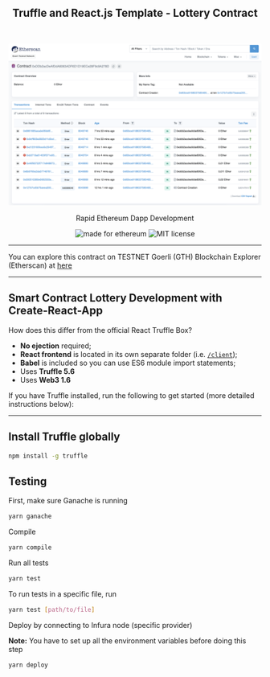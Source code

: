 <h2 align="center">Truffle and React.js Template - Lottery Contract</h2> <br>
<p align="center">
  <img alt="comet" src="./etherscan.png" width="520">
</p>
<p align="center">Rapid Ethereum Dapp Development</p>

<p align="center">
  <img alt="made for ethereum" src="https://img.shields.io/badge/made_for-ethereum-771ea5.svg">
  <img alt="MIT license" src="https://img.shields.io/badge/license-MIT-blue.svg">
</p>

---

You can explore this contract on TESTNET Goerli (GTH) Blockchain Explorer (Etherscan) at [here](https://goerli.etherscan.io/address/0xDDb2acDeAfDdA6063ADF6D1D19ECe28F9c9A278D)

---

## Smart Contract Lottery Development with Create-React-App

How does this differ from the official React Truffle Box?

- **No ejection** required;
- **React frontend** is located in its own separate folder (i.e. [`/client`](https://github.com/minhtran241/lottery-contract-truffle-react/tree/main/client));
- **Babel** is included so you can use ES6 module import statements;
- Uses **Truffle 5.6**
- Uses **Web3 1.6**

If you have Truffle installed, run the following to get started (more detailed instructions below):

---

## Install Truffle globally

```sh
npm install -g truffle
```

## Testing

First, make sure Ganache is running

```sh
yarn ganache
```

Compile

```sh
yarn compile
```

Run all tests

```sh
yarn test
```

To run tests in a specific file, run

```sh
yarn test [path/to/file]
```

Deploy by connecting to Infura node (specific provider)

**Note:** You have to set up all the environment variables before doing this step

```sh
yarn deploy
```
